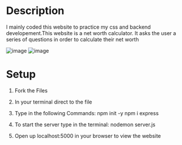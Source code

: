 # Description

I mainly coded this website to practice my css and backend developement.This website is a net worth calculator. It asks the user a series of questions in order to calculate their net worth

![image](https://user-images.githubusercontent.com/110927971/204120847-97f7603e-a73f-4648-a8b3-cad46cb8357e.png)
![image](https://user-images.githubusercontent.com/110927971/204120869-454bdbcc-8381-4746-b729-82eeecbe5c16.png)


# Setup

1. Fork the Files
2. In your terminal direct to the file
3. Type in the following Commands:
npm init -y
npm i express

4. To start the server type in the terminal:
nodemon server.js

5. Open up localhost:5000 in your browser to view the website
